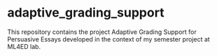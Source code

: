 # adaptive_grading_support
This repository contains the project Adaptive Grading Support for Persuasive Essays developed in the context of my semester project at ML4ED lab.
